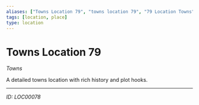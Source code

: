 ```yaml
---
aliases: ["Towns Location 79", "towns location 79", "79 Location Towns"]
tags: [location, place]
type: location
---
```


# Towns Location 79

*Towns*

A detailed towns location with rich history and plot hooks.

---
*ID: LOC00078*